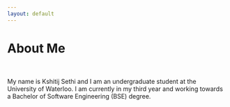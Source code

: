 ```yaml
---
layout: default
---
```

<div class="about">

<h1>About Me</h1><br>
<p>
My name is Kshitij Sethi and I am an undergraduate student at the University of Waterloo. I am currently in my third year and working towards a Bachelor of Software Engineering (BSE) degree.
</p><br>
<p>

</p>
</div>
